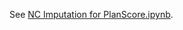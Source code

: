 See [NC Imputation for PlanScore.ipynb](https://github.com/migurski/Redistricting/blob/3b5cbbef8d4e949f30a22892f9ffbea0e889e7ec/37%20-%20North%20Carolina/NC%20Imputation%20for%20PlanScore.ipynb).